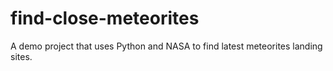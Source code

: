 # find-close-meteorites
A demo project that uses Python and NASA to find latest meteorites landing sites.

